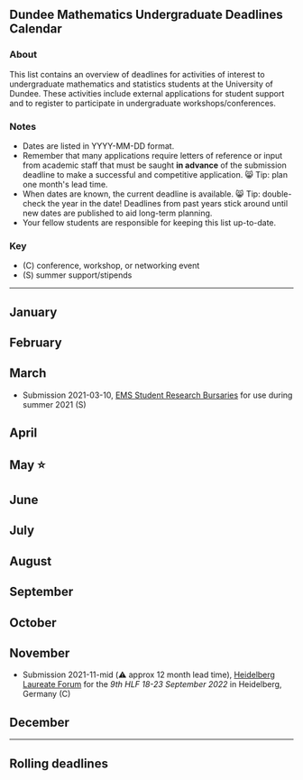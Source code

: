 ## Dundee Mathematics Undergraduate Deadlines Calendar 

### About
This list contains an overview of deadlines for activities of interest to undergraduate mathematics and statistics students at the University of Dundee. These activities include external applications for student support and to register to participate in undergraduate workshops/conferences.

### Notes
- Dates are listed in YYYY-MM-DD format. 
- Remember that many applications require letters of reference or input from academic staff that must be saught **in advance** of the submission deadline to make a successful and competitive application. 😸 Tip: plan one month's lead time. 
- When dates are known, the current deadline is available. 😸 Tip: double-check the year in the date! Deadlines from past years stick around until new dates are published to aid long-term planning.
- Your fellow students are responsible for keeping this list up-to-date.

### Key
- (C) conference, workshop, or networking event 
- (S) summer support/stipends

---

## January

## February

## March

- Submission 2021-03-10, [EMS Student Research Bursaries](http://www.ems.ac.uk/funding/ems-student-research-bursaries) for use during summer 2021 (S)

## April


## May ⭐


## June


## July


## August


## September


## October


## November

- Submission 2021-11-mid (⚠️ approx 12 month lead time), [Heidelberg Laureate Forum](https://www.heidelberg-laureate-forum.org/) for the *9th HLF 18-23 September 2022* in Heidelberg, Germany (C) 


## December

---

## Rolling deadlines

